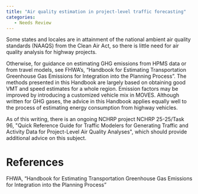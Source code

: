 ```yaml
---
title: "Air quality estimation in project-level traffic forecasting"
categories:
   - Needs Review
---
```


Some states and locales are in attainment of the national ambient air quality standards (NAAQS) from the Clean Air Act, so there is little need for air quality analysis for highway projects.

Otherwise, for guidance on estimating GHG emissions from HPMS data or from travel models, see FHWA’s, “Handbook for Estimating Transportation Greenhouse Gas Emissions for Integration into the Planning Process”. The methods presented in this Handbook are largely based on obtaining good VMT and speed estimates for a whole region. Emission factors may be improved by introducing a customized vehicle mix in MOVES. Although written for GHG gases, the advice in this Handbook applies equally well to the process of estimating energy consumption from highway vehicles.

As of this writing, there is an ongoing NCHRP project NCHRP 25-25/Task 96, "Quick Reference Guide for Traffic Modelers for Generating Traffic and Activity Data for Project-Level Air Quality Analyses", which should provide additional advice on this subject.

References
==========

FHWA, “Handbook for Estimating Transportation Greenhouse Gas Emissions for Integration into the Planning Process”

